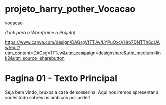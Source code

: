 # projeto_harry_pother_Vocacao
vocacao

*(Link para o Wareframe o Projeto)*

https://www.canva.com/design/DAGsgVf7TJw/LYPuOxcVHro7DNTTh6dUAw/edit?utm_content=DAGsgVf7TJw&utm_campaign=designshare&utm_medium=link2&utm_source=sharebutton



# Pagina 01 - Texto Principal

Seja bem vindo, bruxos a casa de sonserina.
Aqui nos iremos apresentar a vocês todo sobres os ambiços por poder!
